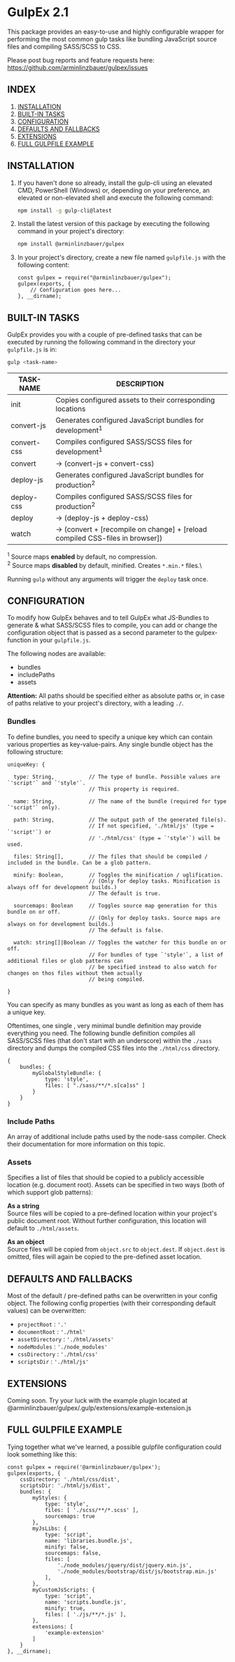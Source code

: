 # GulpEx 2.1
This package provides an easy-to-use and highly configurable wrapper for performing the most common gulp tasks like bundling JavaScript source files and compiling SASS/SCSS to CSS.

Please post bug reports and feature requests here: https://github.com/arminlinzbauer/gulpex/issues

## INDEX
1. [INSTALLATION](#installation)
1. [BUILT-IN TASKS](#built-in-tasks)
1. [CONFIGURATION](#configuration)
1. [DEFAULTS AND FALLBACKS](#defaults-and-fallbacks)
1. [EXTENSIONS](#extensions)
1. [FULL GULPFILE EXAMPLE](#full-gulpfile-example)

## INSTALLATION
1. If you haven't done so already, install the gulp-cli using an elevated CMD, PowerShell (Windows) or, depending on your preference, an elevated or non-elevated shell and execute the following command: 
    ```sh
    npm install -g gulp-cli@latest
    ```
1. Install the latest version of this package by executing the following command in your project's directory: 
    ```sh
    npm install @arminlinzbauer/gulpex
    ```
1. In your project's directory, create a new file named `gulpfile.js` with the following content: 
    ```node
    const gulpex = require("@arminlinzbauer/gulpex");
    gulpex(exports, {
        // Configuration goes here...
    }, __dirname);
    ```

## BUILT-IN TASKS
GulpEx provides you with a couple of pre-defined tasks that can be executed by running the following command in the directory your `gulpfile.js` is in:
```sh
gulp <task-name>
```

TASK-NAME | DESCRIPTION
-----|-------------
init	       | Copies configured assets to their corresponding locations
convert-js  | Generates configured JavaScript bundles for development<sup>1</sup>
convert-css | Compiles configured SASS/SCSS files for development<sup>1</sup>
convert     | &rarr; (convert-js + convert-css)
deploy-js   | Generates configured JavaScript bundles for production<sup>2</sup>
deploy-css  | Compiles configured SASS/SCSS files for production<sup>2</sup>
deploy      | &rarr; (deploy-js + deploy-css)
watch       | &rarr; (convert + [recompile on change] + [reload compiled CSS-files in browser])

<sup>1</sup>&nbsp;Source maps **enabled** by default, no compression.\
<sup>2</sup>&nbsp;Source maps **disabled** by default, minified. Creates `*.min.*` files.\

Running `gulp` without any arguments will trigger the `deploy` task once.

## CONFIGURATION

To modify how GulpEx behaves and to tell GulpEx what JS-Bundles to generate & what SASS/SCSS files to compile, you can add or change the configuration object that is passed as a second parameter to the gulpex-function in your `gulpfile.js`.

The following nodes are available:

 - bundles
 - includePaths
 - assets
 
**Attention:** All paths should be specified either as absolute paths or, in case of paths relative to your project's directory, with a leading `./`.

### Bundles
To define bundles, you need to specify a unique key which can contain various properties as key-value-pairs.
Any single bundle object has the following structure:

```
uniqueKey: {
  
  type: String,           // The type of bundle. Possible values are `'script'` and `'style'`.
                          // This property is required.

  name: String,           // The name of the bundle (required for type `'script'` only).
  
  path: String,           // The output path of the generated file(s).
                          // If not specified, './html/js' (type = `'script'`) or 
                          // './html/css' (type = `'style'`) will be used.
  
  files: String[],        // The files that should be compiled / included in the bundle. Can be a glob pattern.
  
  minify: Boolean,        // Toggles the minification / uglification.
                          // (Only for deploy tasks. Minification is always off for development builds.)
                          // The default is true.
                    
  sourcemaps: Boolean     // Toggles source map generation for this bundle on or off.
                          // (Only for deploy tasks. Source maps are always on for development builds.)
                          // The default is false.
                     
  watch: string[]|Boolean // Toggles the watcher for this bundle on or off. 
                          // For bundles of type `'style'`, a list of additional files or glob patterns can
                          // be specified instead to also watch for changes on thos files without them actually
                          // being compiled.

}
```

You can specify as many bundles as you want as long as each of them has a unique key.

Oftentimes, one single , very minimal bundle definition may provide everything you need.
The following bundle definition compiles all SASS/SCSS files (that don't start with an underscore) 
within the `./sass` directory and dumps the compiled CSS files into the `./html/css` directory.

```
{
    bundles: {
        myGlobalStyleBundle: {
            type: 'style',
            files: [ "./sass/**/*.s[ca]ss" ]
        }
    }
}
```

### Include Paths
An array of additional include paths used by the node-sass compiler. 
Check their documentation for more information on this topic.

### Assets
Specifies a list of files that should be copied to a publicly accessible location (e.g. document root).
Assets can be specified in two ways (both of which support glob patterns):

**As a string**\
Source files will be copied to a pre-defined location within your project's public document root.
Without further configuration, this location will default to `./html/assets`.

**As an object**\
Source files will be copied from `object.src` to `object.dest`. If `object.dest` is omitted, files will again be copied to the pre-defined asset location.

## DEFAULTS AND FALLBACKS
Most of the default / pre-defined paths can be overwritten in your config object.
The following config properties (with their corresponding default values) can be overwritten:

 - `projectRoot` : `'.'`
 - `documentRoot` : `'./html'`
 - `assetDirectory` : `'./html/assets'`
 - `nodeModules` : `'./node_modules'`
 - `cssDirectory` : `'./html/css'`
 - `scriptsDir` : `'./html/js'`

## EXTENSIONS

Coming soon. Try your luck with the example plugin located at @arminlinzbauer/gulpex/.gulp/extensions/example-extension.js

## FULL GULPFILE EXAMPLE
Tying together what we've learned, a possible gulpfile configuration could look something like this:

```node
const gulpex = require('@arminlinzbauer/gulpex');
gulpex(exports, {
    cssDirectory: './html/css/dist',
    scriptsDir: './html/js/dist',
    bundles: {
        myStyles: {
            type: 'style',
            files: [ './scss/**/*.scss' ],
            sourcemaps: true
        },
        myJsLibs: {
            type: 'script',
            name: 'libraries.bundle.js',
            minify: false,
            sourcemaps: false,
            files: [
                './node_modules/jquery/dist/jquery.min.js',
                './node_modules/bootstrap/dist/js/bootstrap.min.js'
            ],
        },
        myCustomJsScripts: {
            type: 'script',
            name: 'scripts.bundle.js',
            minify: true,
            files: [ './js/**/*.js' ],
        },
        extensions: [
            'example-extension'
        ]
    }
}, __dirname);

```